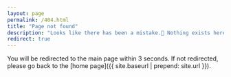 ```yaml
---
layout: page
permalink: /404.html
title: "Page not found"
description: "Looks like there has been a mistake.🥺 Nothing exists here."
redirect: true
---
```


You will be redirected to the main page within 3 seconds. If not redirected, please go back to the [home page]({{ site.baseurl | prepend: site.url }}).

